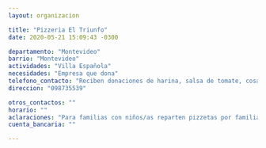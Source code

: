```yaml
---
layout: organizacion

title: "Pizzeria El Triunfo"
date: 2020-05-21 15:09:43 -0300

departamento: "Montevideo"
barrio: "Montevideo"
actividades: "Villa Española"
necesidades: "Empresa que dona"
telefono_contacto: "Reciben donaciones de harina, salsa de tomate, cosas para pizza. Solo les queda materia prima para hacer una jornada más de reparto."
direccion: "098735539"

otros_contactos: ""
horario: ""
aclaraciones: "Para familias con niños/as reparten pizzetas por familia."
cuenta_bancaria: ""

---
```

